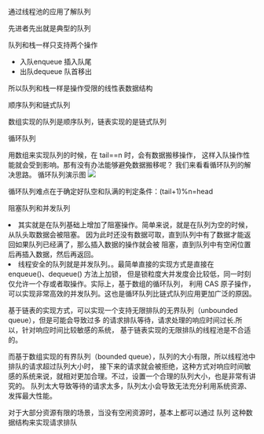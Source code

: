 <p>通过线程池的应用了解队列</p>
先进者先出就是典型的队列
<p>队列和栈一样只支持两个操作</p>
<ul>
<li>入队enqueue 插入队尾</li>
<li>出队dequeue 队首移出</li>
</ul>
所以队列和栈一样是操作受限的线性表数据结构
<p>顺序队列和链式队列</p>
数组实现的队列是顺序队列，链表实现的是链式队列

<p>循环队列</p>
用数组来实现队列的时候，在 tail==n 时，会有数据搬移操作，
这样入队操作性能就会受到影响。那有没有办法能够避免数据搬移呢？
我们来看看循环队列的解决思路。
循环队列演示图
<img src="https://static001.geekbang.org/resource/image/71/80/71a41effb54ccea9dd463bde1b6abe80.jpg"/>
<p>循环队列难点在于确定好队空和队满的判定条件：(tail+1)%n=head</P>
<p>阻塞队列和并发队列</P>
<li>其实就是在队列基础上增加了阻塞操作。简单来说，就是在队列为空的时候，从队头取数据会被阻塞。
因为此时还没有数据可取，直到队列中有了数据才能返回如果队列已经满了，那么插入数据的操作就会被
阻塞，直到队列中有空闲位置后再插入数据，然后再返回。
</li>
<li>线程安全的队列就是并发队列。。最简单直接的实现方式是直接在 enqueue()、dequeue() 方法上加锁，
但是锁粒度大并发度会比较低，同一时刻仅允许一个存或者取操作。实际上，基于数组的循环队列，
利用 CAS 原子操作，可以实现非常高效的并发队列。这也是循环队列比链式队列应用更加广泛的原因。
</LI>
<p>
基于链表的实现方式，可以实现一个支持无限排队的无界队列（unbounded queue），但是可能会导致过多
的请求排队等待，请求处理的响应时间过长.所以，针对响应时间比较敏感的系统，
基于链表实现的无限排队的线程池是不合适的。
</p>
<p>
而基于数组实现的有界队列（bounded queue），队列的大小有限，所以线程池中排队的请求超过队列大小时，
接下来的请求就会被拒绝，这种方式对响应时间敏感的系统来说，就相对更加合理。不过，设置一个合理的队列大小，也是非常有讲究的。
队列太大导致等待的请求太多，队列太小会导致无法充分利用系统资源、发挥最大性能。</P>

<p>对于大部分资源有限的场景，当没有空闲资源时，基本上都可以通过 队列 这种数据结构来实现请求排队</p>
